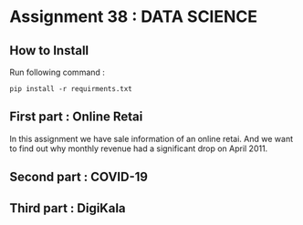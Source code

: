 # Assignment 38 : DATA SCIENCE

## How to Install
Run following command :
```
pip install -r requirments.txt
```

## First part : Online Retai
In this assignment we have sale information of an online retai. And we want to find out why monthly revenue had a significant drop on April 2011.

## Second part : COVID-19

## Third part : DigiKala